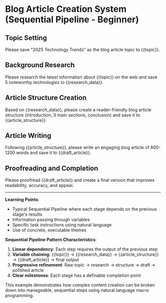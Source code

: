 # Blog Article Creation System (Sequential Pipeline - Beginner)

## Topic Setting
Please save "2025 Technology Trends" as the blog article topic to {{topic}}.

## Background Research
Please research the latest information about {{topic}} on the web and save 5 noteworthy technologies to {{research_data}}.

## Article Structure Creation
Based on {{research_data}}, please create a reader-friendly blog article structure (introduction, 3 main sections, conclusion) and save it to {{article_structure}}.

## Article Writing
Following {{article_structure}}, please write an engaging blog article of 800-1200 words and save it to {{draft_article}}.

## Proofreading and Completion
Please proofread {{draft_article}} and create a final version that improves readability, accuracy, and appeal.

---

**Learning Points**:
- Typical Sequential Pipeline where each stage depends on the previous stage's results
- Information passing through variables
- Specific task instructions using natural language
- Use of concrete, executable themes

**Sequential Pipeline Pattern Characteristics**:
1. **Linear dependency**: Each step requires the output of the previous step
2. **Variable chaining**: {{topic}} → {{research_data}} → {{article_structure}} → {{draft_article}} → final output
3. **Progressive refinement**: Raw topic → research → structure → draft → polished article
4. **Clear milestones**: Each stage has a definable completion point

This example demonstrates how complex content creation can be broken down into manageable, sequential steps using natural language macro programming.